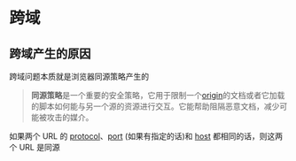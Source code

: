 # 跨域

## 跨域产生的原因

跨域问题本质就是浏览器同源策略产生的

> **同源策略**是一个重要的安全策略，它用于限制一个[origin](https://developer.mozilla.org/zh-CN/docs/Glossary/源)的文档或者它加载的脚本如何能与另一个源的资源进行交互。它能帮助阻隔恶意文档，减少可能被攻击的媒介。

如果两个 URL 的 [protocol](https://developer.mozilla.org/zh-CN/docs/Glossary/Protocol)、[port](https://developer.mozilla.org/en-US/docs/Glossary/port) (如果有指定的话)和 [host](https://developer.mozilla.org/en-US/docs/Glossary/host) 都相同的话，则这两个 URL 是同源



